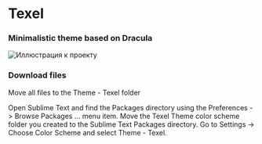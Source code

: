 # Texel

### Minimalistic theme based on Dracula

![Иллюстрация к проекту](https://github.com/nkr413/texel-theme/blob/main/readme-docs/texel-pic.png)


### Download files

Move all files to the Theme - Texel folder

Open Sublime Text and find the Packages directory using the Preferences -> Browse Packages ... menu item.
Move the Texel Theme color scheme folder you created to the Sublime Text Packages directory.
Go to Settings -> Choose Color Scheme and select Theme - Texel.
